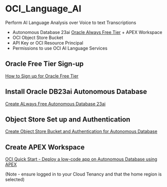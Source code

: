 # OCI_Language_AI
Perform AI Language Analysis over Voice to text Transcriptions

- Autonomous Database 23ai [Oracle Always Free Tier](https://www.oracle.com/au/cloud/free/) + APEX Workspace
- OCI Object Store Bucket
- API Key or OCI Resource Principal
- Permissions to use OCI AI Language Services

## Oracle Free Tier Sign-up
[How to Sign up for Oracle Free Tier](https://www.youtube.com/watch?v=YnsN52hB8EY)

## Install Oracle DB23ai Autonomous Database
[Create ALways Free Autonomous Database 23ai](https://www.youtube.com/watch?v=-d-DxUJ3DvI) 

## Object Store Set up and Authentication
[Create Object Store Bucket and Authentication for Autonomous Database](https://www.youtube.com/watch?v=IPkjI6zd2CU)

## Create APEX Workspace
[OCI Quick Start - Deploy a low-code app on Autonomous Database using APEX](https://cloud.oracle.com/resourcemanager/quickstarts?solution-name=apex&region=us-ashburn-1)

(Note - ensure logged in to your Cloud Tenancy and that the home region is selected)
